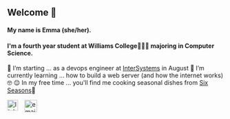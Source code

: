 ## Welcome 👋

<!--
**tree-hugger722/tree-hugger722** is a ✨ _special_ ✨ repository because its `README.md` (this file) appears on your GitHub profile.
-->
#### My name is Emma (she/her). 
#### I'm a fourth year student at Williams College💜🐮💛 majoring in Computer Science.

🔭 I’m starting ... as a devops engineer at [InterSystems](https://www.intersystems.com/) in August
🌱 I’m currently learning ... how to build a web server (and how the internet works)🤓
😌 In my free time ... you'll find me cooking seasonal dishes from [Six Seasons](https://www.joshuamcfadden.com/sixseasons)🍲

[<img align="left" alt="linkedin" width="25px" src="assets/linkedin.png" />](https://www.linkedin.com/in/emma-neil-538891177/)&nbsp;&nbsp;&nbsp;[<img alt="email" width="29px" src="assets/gmail.png" />](mailto:emmaneil722@gmail.com)
